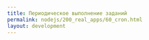 ```yaml
---
title: Периодическое выполнение заданий
permalink: nodejs/200_real_apps/60_cron.html
layout: development
---
```

